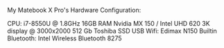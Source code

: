 My Matebook X Pro's Hardware Configuration:

CPU: i7-8550U @ 1.8GHz
16GB RAM
Nvidia MX 150 / Intel UHD 620
3K display @ 3000x2000
512 Gb Toshiba SSD
USB Wifi: Edimax N150
Builtin Bluetooth: Intel Wireless Bluetooth 8275
